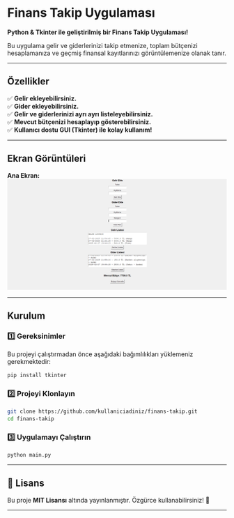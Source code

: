 # Finans Takip Uygulaması

**Python & Tkinter ile geliştirilmiş bir Finans Takip Uygulaması!**

Bu uygulama gelir ve giderlerinizi takip etmenize, toplam bütçenizi hesaplamanıza ve geçmiş finansal kayıtlarınızı görüntülemenize olanak tanır.

---

## Özellikler
✅ **Gelir ekleyebilirsiniz.**  
✅ **Gider ekleyebilirsiniz.**  
✅ **Gelir ve giderlerinizi ayrı ayrı listeleyebilirsiniz.**  
✅ **Mevcut bütçenizi hesaplayıp gösterebilirsiniz.**  
✅ **Kullanıcı dostu GUI (Tkinter) ile kolay kullanım!**  

---

## Ekran Görüntüleri

**Ana Ekran:**
![Ana Ekran](screenshot.png)


---

## Kurulum

### **1️⃣ Gereksinimler**
Bu projeyi çalıştırmadan önce aşağıdaki bağımlılıkları yüklemeniz gerekmektedir:
```bash
pip install tkinter
```

### **2️⃣ Projeyi Klonlayın**
```bash
git clone https://github.com/kullaniciadiniz/finans-takip.git
cd finans-takip
```

### **3️⃣ Uygulamayı Çalıştırın**
```bash
python main.py
```

---

## 📜 Lisans
Bu proje **MIT Lisansı** altında yayınlanmıştır. Özgürce kullanabilirsiniz! 🎉

---



